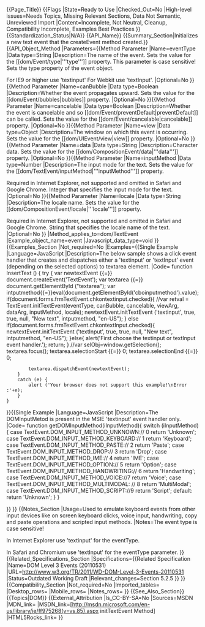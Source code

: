 {{Page_Title}}
{{Flags
|State=Ready to Use
|Checked_Out=No
|High-level issues=Needs Topics, Missing Relevant Sections, Data Not Semantic, Unreviewed Import
|Content=Incomplete, Not Neutral, Cleanup, Compatibility Incomplete, Examples Best Practices
}}
{{Standardization_Status|N/A}}
{{API_Name}}
{{Summary_Section|Initializes a new text event that the createEvent method created.}}
{{API_Object_Method
|Parameters={{Method Parameter
|Name=eventType
|Data type=String
|Description=The name of the event. Sets the value for the [[dom/Event/type|'''type''']] property.
This parameter is case sensitive! Sets the type property of the event object.

For IE9 or higher use 'textinput'
For Webkit use 'textInput'.
|Optional=No
}}{{Method Parameter
|Name=canBubble
|Data type=Boolean
|Description=Whether the event propagates upward. Sets the value for the [[dom/Event/bubbles|bubbles]] property.
|Optional=No
}}{{Method Parameter
|Name=cancelable
|Data type=Boolean
|Description=Whether the event is cancelable and so [[dom/Event/preventDefault|preventDefault]] can be called. Sets the value for the [[dom/Event/cancelable|cancelable]] property.
|Optional=No
}}{{Method Parameter
|Name=view
|Data type=Object
|Description=The window on which this event is occurring. Sets the value for the [[dom/UIEvent/view|view]] property.
|Optional=No
}}{{Method Parameter
|Name=data
|Data type=String
|Description=Character data. Sets the value for the [[dom/CompositionEvent/data|'''data''']]  property.
|Optional=No
}}{{Method Parameter
|Name=inputMethod
|Data type=Number
|Description=The input mode for the text. Sets the value for the [[dom/TextEvent/inputMethod|'''inputMethod''']] property.

Required in Internet Explorer, not supported and omitted in Safari and Google Chrome. Integer that specifies the input mode for the text.
|Optional=No
}}{{Method Parameter
|Name=locale
|Data type=String
|Description=The locale name. Sets the value for the [[dom/CompositionEvent/locale|'''locale''']] property.

Required in Internet Explorer, not supported and omitted in Safari and Google Chrome. String that specifies the locale name of the text.
|Optional=No
}}
|Method_applies_to=dom/TextEvent
|Example_object_name=event
|Javascript_data_type=void
}}
{{Examples_Section
|Not_required=No
|Examples={{Single Example
|Language=JavaScript
|Description=The below sample shows a click event handler that creates and dispatches either a 'textinput' or 'textInput' event (depending on the selected options) to textarea element.
|Code=    function InsertText () {
        try {
            var newtextEvent {{=}} document.createEvent('TextEvent');
            var textarea {{=}} document.getElementById ("textarea");
            var intputmethod{{=}}eval(document.getElementById('cboinputmethod').value);
			if(document.forms.frmTextEvent.chkontextinput.checked){
            //var retval = TextEvent.initTextEvent(eventType, canBubble, cancelable, viewArg, dataArg, inputMethod, locale); 
            	newtextEvent.initTextEvent ('textinput', true, true, null, "New text", intputmethod, "en-US");
            }
            else if(document.forms.frmTextEvent.chkontextInput.checked){
            	newtextEvent.initTextEvent ('textInput', true, true, null, "New text", intputmethod, "en-US");
            }else{
            	alert('First choose the textinput or textInput event handler.'); return;
            }
            //var selObj=window.getSelection();
            textarea.focus();
            textarea.selectionStart {{=}} 0;
            textarea.selectionEnd {{=}} 0;

            textarea.dispatchEvent(newtextEvent);
        }
        catch (e) {
            alert ('Your browser does not support this example!\nError :'+e);
        }
    }

}}{{Single Example
|Language=JavaScript
|Description=The DOMInputMetod is present in the MSIE 'textinput' event handler only.
|Code=    function getDOMInputMethod(iInputMethod){
    	switch (iInputMethod){
    		case TextEvent.DOM_INPUT_METHOD_UNKNOWN:// 0
    			return 'Unknown';
    		case TextEvent.DOM_INPUT_METHOD_KEYBOARD:// 1
    			return 'Keyboard';
    		case TextEvent.DOM_INPUT_METHOD_PASTE:// 2
    			return 'Paste';
    		case TextEvent.DOM_INPUT_METHOD_DROP:// 3
    			return 'Drop';
    		case TextEvent.DOM_INPUT_METHOD_IME:// 4
    			return 'IME';
    		case TextEvent.DOM_INPUT_METHOD_OPTION:// 5
    			return 'Option';
    		case TextEvent.DOM_INPUT_METHOD_HANDWRITING:// 6
    			return 'Handwriting';
    		case TextEvent.DOM_INPUT_METHOD_VOICE://7
    			return 'Voice';
    		case TextEvent.DOM_INPUT_METHOD_MULTIMODAL: // 8
    			return 'MultiModal';
    		case TextEvent.DOM_INPUT_METHOD_SCRIPT://9
    			return 'Script';
    		default:
    			return 'Unknown';
    	}
    }

}}
}}
{{Notes_Section
|Usage=Used to emulate keyboard events from other input devices like on screen keyboard clicks, voice input, handwriting, copy and paste operations and scripted input methods.
|Notes=The event type is case sensitive!

In Internet Explorer use 'textinput' for the eventType.

In Safari and Chromium use 'textInput' for the eventType parameter.
}}
{{Related_Specifications_Section
|Specifications={{Related Specification
|Name=DOM Level 3 Events (20110531)
|URL=http://www.w3.org/TR/2011/WD-DOM-Level-3-Events-20110531
|Status=Outdated Working Draft
|Relevant_changes=Section 5.2.5
}}
}}
{{Compatibility_Section
|Not_required=No
|Imported_tables=
|Desktop_rows=
|Mobile_rows=
|Notes_rows=
}}
{{See_Also_Section}}
{{Topics|DOM}}
{{External_Attribution
|Is_CC-BY-SA=No
|Sources=MSDN
|MDN_link=
|MSDN_link=[http://msdn.microsoft.com/en-us/library/ie/ff975268(v=vs.85).aspx initTextEvent Method]
|HTML5Rocks_link=
}}